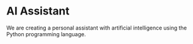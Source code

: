 # AI Assistant
We are creating a personal assistant with artificial intelligence using the Python programming language.
